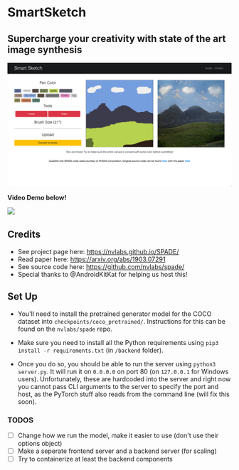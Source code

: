 # SmartSketch

## Supercharge your creativity with state of the art image synthesis

![promo.png](docs/promo.png)

**Video Demo below!**

[![](http://img.youtube.com/vi/HfsO59TCnq8/0.jpg)](http://www.youtube.com/watch?v=HfsO59TCnq8 "AI Background Landscape Painting Using SmartSketch XYZ")

## Credits

- See project page here: https://nvlabs.github.io/SPADE/
- Read paper here: https://arxiv.org/abs/1903.07291
- See source code here: https://github.com/nvlabs/spade/
- Special thanks to @AndroidKitKat for helping us host this!

## Set Up

- You'll need to install the pretrained generator model for the COCO dataset into `checkpoints/coco_pretrained/`. Instructions for this can be found on the `nvlabs/spade` repo.

- Make sure you need to install all the Python requirements using `pip3 install -r requirements.txt` (in `/backend` folder).     

- Once you do so, you should be able to run the server using `python3 server.py`. It will run it on `0.0.0.0` on port 80 (on `127.0.0.1` for Windows users). Unfortunately, these are hardcoded into the server and right now you cannot pass CLI arguments to the server to specify the port and host, as the PyTorch stuff also reads from the command line (will fix this soon).

### TODOS

- [ ] Change how we run the model, make it easier to use (don't use their options object)
- [ ] Make a seperate frontend server and a backend server (for scaling)
- [ ] Try to containerize at least the backend components
